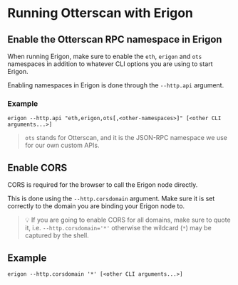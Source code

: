 # Running Otterscan with Erigon

## Enable the Otterscan RPC namespace in Erigon

When running Erigon, make sure to enable the `eth`, `erigon` and `ots` namespaces in addition to whatever CLI options you are using to start Erigon.

Enabling namespaces in Erigon is done through the `--http.api` argument.

### Example

```shell
erigon --http.api "eth,erigon,ots[,<other-namespaces>]" [<other CLI arguments...>]
```

> `ots` stands for Otterscan, and it is the JSON-RPC namespace we use for our own custom APIs.

## Enable CORS

CORS is required for the browser to call the Erigon node directly.

This is done using the `--http.corsdomain` argument. Make sure it is set correctly to the domain you are binding your Erigon node to.

> 💡 If you are going to enable CORS for all domains, make sure to quote it, i.e. `--http.corsdomain='*'` otherwise the wildcard (`*`) may be captured by the shell.

## Example

```shell
erigon --http.corsdomain '*' [<other CLI arguments...>]
```
